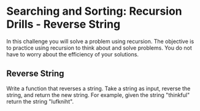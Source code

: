 # Searching and Sorting: Recursion Drills - Reverse String

In this challenge you will solve a problem using recursion. The objective is to practice using recursion to think about and solve problems. You do not have to worry about the efficiency of your solutions.

## Reverse String

Write a function that reverses a string. Take a string as input, reverse the string, and return the new string. For example, given the string "thinkful" return the string "lufkniht".
